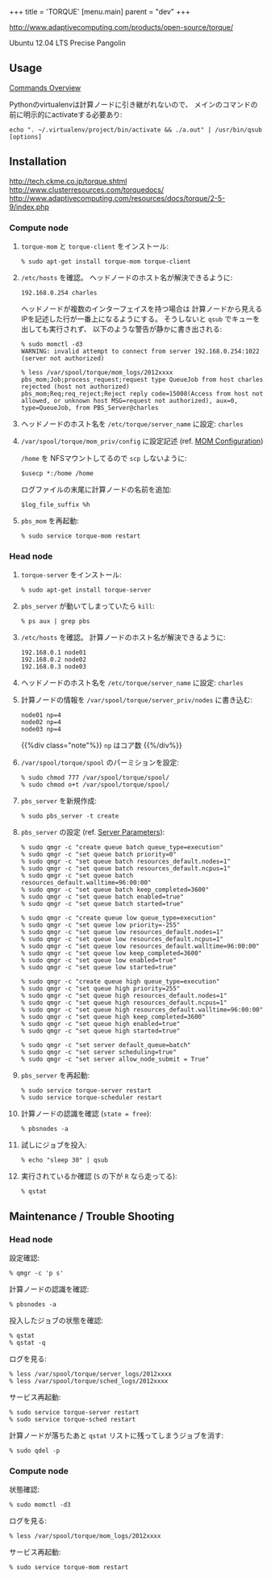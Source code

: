 +++
title = 'TORQUE'
[menu.main]
  parent = "dev"
+++

<http://www.adaptivecomputing.com/products/open-source/torque/>

Ubuntu 12.04 LTS Precise Pangolin

## Usage

[Commands Overview](http://www.adaptivecomputing.com/resources/docs/torque/2-5-9/a.acommands.php)

Pythonのvirtualenvは計算ノードに引き継がれないので、
メインのコマンドの前に明示的にactivateする必要あり:

    echo ". ~/.virtualenv/project/bin/activate && ./a.out" | /usr/bin/qsub [options]

## Installation

<http://tech.ckme.co.jp/torque.shtml>\
<http://www.clusterresources.com/torquedocs/>\
<http://www.adaptivecomputing.com/resources/docs/torque/2-5-9/index.php>

### Compute node

1.  `torque-mom` と `torque-client` をインストール:

        % sudo apt-get install torque-mom torque-client

2.  `/etc/hosts` を確認。
    ヘッドノードのホスト名が解決できるように:

        192.168.0.254 charles

    ヘッドノードが複数のインターフェイスを持つ場合は
    計算ノードから見えるIPを記述した行が一番上になるようにする。
    そうしないと `qsub` でキューを出しても実行されず、
    以下のような警告が静かに書き出される:

        % sudo momctl -d3
        WARNING: invalid attempt to connect from server 192.168.0.254:1022  (server not authorized)

        % less /var/spool/torque/mom_logs/2012xxxx
        pbs_mom;Job;process_request;request type QueueJob from host charles rejected (host not authorized)
        pbs_mom;Req;req_reject;Reject reply code=15008(Access from host not allowed, or unknown host MSG=request not authorized), aux=0, type=QueueJob, from PBS_Server@charles

3.  ヘッドノードのホスト名を `/etc/torque/server_name` に設定: `charles`
4.  `/var/spool/torque/mom_priv/config` に設定記述 (ref. [MOM Configuration](http://www.adaptivecomputing.com/resources/docs/torque/2-5-9/a.cmomconfig.php))

    `/home` を NFSマウントしてるので `scp` しないように:

        $usecp *:/home /home

    ログファイルの末尾に計算ノードの名前を追加:

        $log_file_suffix %h

5.  `pbs_mom` を再起動:

        % sudo service torque-mom restart

### Head node

1.  `torque-server` をインストール:

        % sudo apt-get install torque-server

2.  `pbs_server` が動いてしまっていたら `kill`:

        % ps aux | grep pbs

3.  `/etc/hosts` を確認。
    計算ノードのホスト名が解決できるように:

        192.168.0.1 node01
        192.168.0.2 node02
        192.168.0.3 node03

4.  ヘッドノードのホスト名を `/etc/torque/server_name` に設定: `charles`
5.  計算ノードの情報を `/var/spool/torque/server_priv/nodes` に書き込む:

        node01 np=4
        node02 np=4
        node03 np=4

    {{%div class="note"%}}
`np` はコア数
    {{%/div%}}

6.  `/var/spool/torque/spool` のパーミションを設定:

        % sudo chmod 777 /var/spool/torque/spool/
        % sudo chmod o+t /var/spool/torque/spool/

7.  `pbs_server` を新規作成:

        % sudo pbs_server -t create

8.  `pbs_server` の設定 (ref. [Server Parameters](http://www.adaptivecomputing.com/resources/docs/torque/2-5-9/a.bserverparameters.php)):

        % sudo qmgr -c "create queue batch queue_type=execution"
        % sudo qmgr -c "set queue batch priority=0"
        % sudo qmgr -c "set queue batch resources_default.nodes=1"
        % sudo qmgr -c "set queue batch resources_default.ncpus=1"
        % sudo qmgr -c "set queue batch resources_default.walltime=96:00:00"
        % sudo qmgr -c "set queue batch keep_completed=3600"
        % sudo qmgr -c "set queue batch enabled=true"
        % sudo qmgr -c "set queue batch started=true"

        % sudo qmgr -c "create queue low queue_type=execution"
        % sudo qmgr -c "set queue low priority=-255"
        % sudo qmgr -c "set queue low resources_default.nodes=1"
        % sudo qmgr -c "set queue low resources_default.ncpus=1"
        % sudo qmgr -c "set queue low resources_default.walltime=96:00:00"
        % sudo qmgr -c "set queue low keep_completed=3600"
        % sudo qmgr -c "set queue low enabled=true"
        % sudo qmgr -c "set queue low started=true"

        % sudo qmgr -c "create queue high queue_type=execution"
        % sudo qmgr -c "set queue high priority=255"
        % sudo qmgr -c "set queue high resources_default.nodes=1"
        % sudo qmgr -c "set queue high resources_default.ncpus=1"
        % sudo qmgr -c "set queue high resources_default.walltime=96:00:00"
        % sudo qmgr -c "set queue high keep_completed=3600"
        % sudo qmgr -c "set queue high enabled=true"
        % sudo qmgr -c "set queue high started=true"

        % sudo qmgr -c "set server default_queue=batch"
        % sudo qmgr -c "set server scheduling=true"
        % sudo qmgr -c "set server allow_node_submit = True"

9.  `pbs_server` を再起動:

        % sudo service torque-server restart
        % sudo service torque-scheduler restart

10. 計算ノードの認識を確認 (`state = free`):

        % pbsnodes -a

11. 試しにジョブを投入:

        % echo "sleep 30" | qsub

12. 実行されているか確認 (`S` の下が `R` なら走ってる):

        % qstat

## Maintenance / Trouble Shooting

### Head node

設定確認:

    % qmgr -c 'p s'

計算ノードの認識を確認:

    % pbsnodes -a

投入したジョブの状態を確認:

    % qstat
    % qstat -q

ログを見る:

    % less /var/spool/torque/server_logs/2012xxxx
    % less /var/spool/torque/sched_logs/2012xxxx

サービス再起動:

    % sudo service torque-server restart
    % sudo service torque-sched restart

計算ノードが落ちたあと `qstat` リストに残ってしまうジョブを消す:

    % sudo qdel -p

### Compute node

状態確認:

    % sudo momctl -d3

ログを見る:

    % less /var/spool/torque/mom_logs/2012xxxx

サービス再起動:

    % sudo service torque-mom restart
